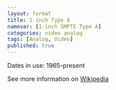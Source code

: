 ```yaml
---
layout: format
title: 1-inch Type A
namevar: [1-inch SMPTE Type A]
categories: video analog
tags: [Analog, Video]
published: true
---
```


Dates in use: 1965-present

See more information on [Wikipedia](https://en.wikipedia.org/wiki/Type_A_videotape)
